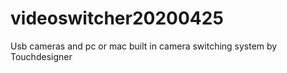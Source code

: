 # videoswitcher20200425
Usb cameras and pc or mac built in camera switching system by Touchdesigner
